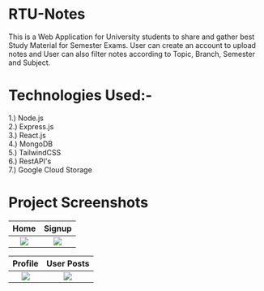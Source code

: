 # RTU-Notes
This is a Web Application for University students to share and gather best Study Material for Semester Exams. User can create an account to upload notes and User can also filter notes according to Topic, Branch, Semester and Subject.

# Technologies Used:-
1.) Node.js
<br />
2.) Express.js
<br />
3.) React.js
<br />
4.) MongoDB
<br />
5.) TailwindCSS
<br />
6.) RestAPI's
<br />
7.) Google Cloud Storage
<br />



# Project Screenshots

Home             |  Signup
:-------------------------:|:-------------------------:
![](https://github.com/Uditp11/RTU-Notes/blob/main/screenshots/home%20page.PNG)  |  ![](https://github.com/Uditp11/RTU-Notes/blob/main/screenshots/registerform.PNG)


Profile             |  User Posts
:-------------------------:|:-------------------------:
![](https://github.com/Uditp11/RTU-Notes/blob/main/screenshots/profile.PNG)  |  ![](https://github.com/Uditp11/RTU-Notes/blob/main/screenshots/profile%20posts.PNG)
